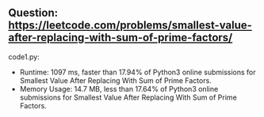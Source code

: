 ## Question: https://leetcode.com/problems/smallest-value-after-replacing-with-sum-of-prime-factors/

code1.py:
* Runtime: 1097 ms, faster than 17.94% of Python3 online submissions for Smallest Value After Replacing With Sum of Prime Factors.
* Memory Usage: 14.7 MB, less than 17.64% of Python3 online submissions for Smallest Value After Replacing With Sum of Prime Factors.